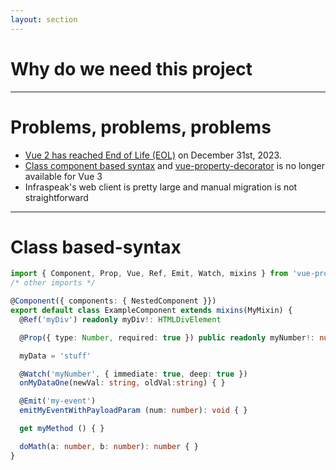 ```yaml
---
layout: section
---
```


# Why do we need this project

---

# Problems, problems, problems

- [Vue 2 has reached End of Life (EOL)](https://v2.vuejs.org/lts/) on December 31st, 2023.
- [Class component based syntax](https://class-component.vuejs.org/) and [vue-property-decorator](https://github.com/kaorun343/vue-property-decorator) is no longer available for Vue 3
- Infraspeak's web client is pretty large and manual migration is not straightforward

---

# Class based-syntax

```ts
import { Component, Prop, Vue, Ref, Emit, Watch, mixins } from 'vue-property-decorator'
/* other imports */

@Component({ components: { NestedComponent }})
export default class ExampleComponent extends mixins(MyMixin) {
  @Ref('myDiv') readonly myDiv!: HTMLDivElement

  @Prop({ type: Number, required: true }) public readonly myNumber!: number

  myData = 'stuff'

  @Watch('myNumber', { immediate: true, deep: true })
  onMyDataOne(newVal: string, oldVal:string) { }

  @Emit('my-event')
  emitMyEventWithPayloadParam (num: number): void { }

  get myMethod () { }

  doMath(a: number, b: number): number { }
}
```

